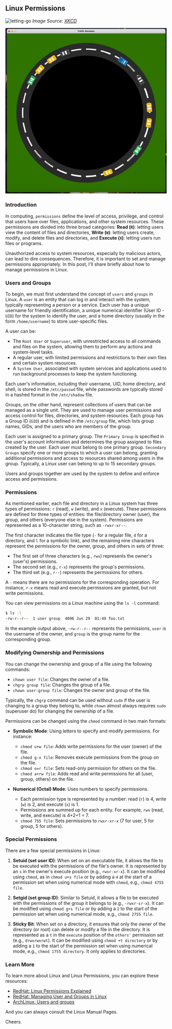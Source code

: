 ## Linux Permissions

![letting-go](https://imgs.xkcd.com/comics/letting_go.png)
_Image Source: [XKCD](https://xkcd.com/215/)_

![test-image](../img/2024-07-28-phantom-traffic-jam-sim.gif)

### Introduction

In computing, `permissions` define the level of access, privilege, and control that users have over files, applications, and other system resources. These permissions are divided into three broad categories: **Read (`R`)**: letting users view the content of files and directories, **Write (`W`)**: letting users create, modify, and delete files and directories, and **Execute (`X`)**: letting users run files or programs.

Unauthorized access to system resources, especially by malicious actors, can lead to dire consequences. Therefore, it is important to set and manage permissions appropriately. In this post, I'll share briefly about how to manage permissions in Linux.

### Users and Groups

To begin, we must first understand the concept of `users` and `groups` in Linux. A `user` is an entity that can log in and interact with the system, typically representing a person or a service. Each user has a unique username for friendly identification, a unique numerical identifier (User ID - `UID`) for the system to identify the user, and a home directory (usually in the form `/home/username`) to store user-specific files.

A user can be:
- The `Root User` or `Superuser`, with unrestricted access to all commands and files on the system, allowing them to perform any actions and system-level tasks.
- A regular user, with limited permissions and restrictions to their own files and certain system resources.
- A `System User`, associated with system services and applications used to run background processes to keep the system functioning.

Each user's information, including their username, UID, home directory, and shell, is stored in the `/etc/passwd` file, while passwords are typically stored in a hashed format in the `/etc/shadow` file.

Groups, on the other hand, represent collections of users that can be managed as a single unit. They are used to manage user permissions and access control for files, directories, and system resources. Each group has a Group ID (`GID`) and is defined in the `/etc/group` file, which lists group names, GIDs, and the users who are members of the group.

Each user is assigned to a primary group. The `Primary Group` is specified in the user's account information and determines the group assigned to files created by the user. Each user must belong to one primary group. `Secondary Groups` specify one or more groups to which a user can belong, granting additional permissions and access to resources shared among users in the group. Typically, a Linux user can belong to up to 15 secondary groups.

Users and groups together are used by the system to define and enforce access and permissions.

### Permissions

As mentioned earlier, each file and directory in a Linux system has three types of permissions: `r` (read), `w` (write), and `x` (execute). These permissions are defined for three types of entities: the file/directory owner (user), the group, and others (everyone else in the system). Permissions are represented as a 10-character string, such as `-rwxr-xr--`.

The first character indicates the file type (`-` for a regular file, `d` for a directory, and `l` for a symbolic link), and the remaining nine characters represent the permissions for the owner, group, and others in sets of three:
- The first set of three characters (e.g., `rwx`) represents the owner's (user's) permissions.
- The second set (e.g., `r-x`) represents the group's permissions.
- The third set (e.g., `r--`) represents the permissions for others.

A `-` means there are no permissions for the corresponding operation. For instance, `r-x` means read and execute permissions are granted, but not write permissions.

You can view permissions on a Linux machine using the `ls -l` command:

```bash
$ ls -l
-rw-r--r--  1 user group  4096 Jun 29  01:49 foo.txt
```

In the example output above, `-rw-r--r--` represents the permissions, `user` is the username of the owner, and `group` is the group name for the corresponding group.

### Modifying Ownership and Permissions

You can change the ownership and group of a file using the following commands:
- `chown user file`: Changes the owner of a file.
- `chgrp group file`: Changes the group of a file.
- `chown user:group file`: Changes the owner and group of the file.

Typically, the `chgrp` command can be used without `sudo` if the user is changing to a group they belong to, while `chown` almost always requires `sudo` (superuser do) for changing the ownership of a file.

Permissions can be changed using the `chmod` command in two main formats:

- **Symbolic Mode**: Using letters to specify and modify permissions. For instance:
  - `chmod u+w file`: Adds write permissions for the user (owner) of the file.
  - `chmod g-x file`: Removes execute permissions from the group on the file.
  - `chmod o=r file`: Sets read-only permission for others on the file.
  - `chmod a+rw file`: Adds read and write permissions for all (user, group, others) on the file.

- **Numerical (Octal) Mode**: Uses numbers to specify permissions.
  - Each permission type is represented by a number: read (`r`) is 4, write (`w`) is 2, and execute (`x`) is 1.
  - Permissions are summed up for each entity. For example, `rwx` (read, write, and execute) is 4+2+1 = 7.
  - `chmod 755 file`: Sets permissions to `rwxr-xr-x` (7 for user, 5 for group, 5 for others).

### Special Permissions

There are a few special permissions in Linux:

1. **Setuid (set user ID)**: When set on an executable file, it allows the file to be executed with the permissions of the file's owner. It is represented by an `s` in the owner's execute position (e.g., `rwsr-xr-x`). It can be modified using `chmod`, as in `chmod u+s file` or by adding a `4` at the start of a permission set when using numerical mode with `chmod`, e.g., `chmod 4755 file`.

2. **Setgid (set group ID)**: Similar to Setuid, it allows a file to be executed with the permissions of the group it belongs to (e.g., `-rwxr-sr-x`). It can be modified using `chmod g+s file` or by adding a `2` to the start of the permission set when using numerical mode, e.g., `chmod 2755 file`.

3. **Sticky Bit**: When set on a directory, it ensures that only the owner of the directory (or root) can delete or modify a file in the directory. It is represented as a `t` in the `execute` position of the `others'` permission set (e.g., `drwxrwxrwt`). It can be modified using `chmod +t directory` or by adding a `1` to the start of the permission set when using numerical mode, e.g., `chmod 1755 directory`. It only applies to directories.

### Learn More

To learn more about Linux and Linux Permissions, you can explore these resources:
- [RedHat: Linux Permissions Explained](https://www.redhat.com/sysadmin/linux-file-permissions-explained)
- [RedHat: Managing User and Groups in Linux](https://www.redhat.com/sysadmin/linux-user-group-management)
- [ArchLinux: Users and groups](https://wiki.archlinux.org/title/users_and_groups)

And you can always consult the Linux Manual Pages.

Cheers.
